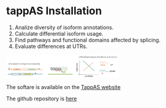 # tappAS Installation

1. Analize diversity of isoform annotations.
2. Calculate differential isoform usage.
3. Find pathways and functional domains affected by splicing.
4. Evaluate differences at UTRs.

<img src="./figures/TappAS.png" alt="TappAS" width="60%"/>

The softare is available on the [TappAS website](https://app.tappas.org/)

The github repository is [here](https://github.com/ConesaLab/tappAS)
